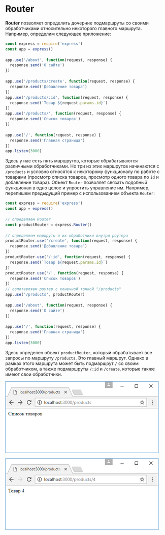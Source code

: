 # Router

**Router** позволяет определить дочерние подмаршруты со своими обработчиками относительно некоторого главного маршрута. Например, определим следующее приложение:

```js
const express = require('express')
const app = express()

app.use('/about', function(request, response) {
  response.send('О сайте')
})

app.use('/products/create', function(request, response) {
  response.send('Добавление товара')
})
app.use('/products/:id', function(request, response) {
  response.send(`Товар ${request.params.id}`)
})
app.use('/products/', function(request, response) {
  response.send('Список товаров')
})

app.use('/', function(request, response) {
  response.send('Главная страница')
})
app.listen(3000)
```

Здесь у нас есть пять маршрутов, которые обрабатываются различными обработчиками. Но три из этих маршрутов начинаются с `/products` и условно относятся к некоторому функционалу по работе с товарами (просмотр списка товаров, просмотр одного товара по `id` и добавление товара). Объект `Router` позволяет связать подобный функционал в одно целое и упростить управление им. Например, перепишем предыдущий пример с использованием объекта `Router`:

```js
const express = require('express')
const app = express()

// определяем Router
const productRouter = express.Router()

// определяем маршруты и их обработчики внутри роутера
productRouter.use('/create', function(request, response) {
  response.send('Добавление товара')
})
productRouter.use('/:id', function(request, response) {
  response.send(`Товар ${request.params.id}`)
})
productRouter.use('/', function(request, response) {
  response.send('Список товаров')
})
// сопотавляем роутер с конечной точкой "/products"
app.use('/products', productRouter)

app.use('/about', function(request, response) {
  response.send('О сайте')
})

app.use('/', function(request, response) {
  response.send('Главная страница')
})
app.listen(3000)
```

Здесь определен объект `productRouter`, который обрабатывает все запросы по маршруту `/products`. Это главный маршрут. Однако в рамках этого маршрута может быть подмаршрут `/` со своим обработчиком, а также подмаршруты `/:id` и `/create`, которые также имеют свои обработчики.

![4.18.png](4.18.png)

![4.19.png](4.19.png)
